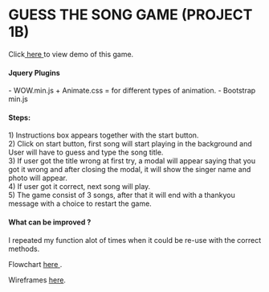 # GUESS THE SONG GAME (PROJECT 1B)

Click<a href="https://huddyhuda.github.io/project1b/"> here </a> to view demo of this game.


<h4>Jquery Plugins</h4>
- WOW.min.js + Animate.css = for different types of animation.
- Bootstrap min.js 

<h4> Steps: </h4>
1) Instructions box appears together with the start button. <br/>
2) Click on start button, first song will start playing in the background and User will have to guess and type the song title. <br/>
3) If user got the title wrong at first try, a modal will appear saying that you got it wrong and after closing the modal, it will show the singer name and photo will appear. <br/>
4) If user got it correct, next song will play. <br/>
5) The game consist of 3 songs, after that it will end with a thankyou message with a choice to restart the game.

<h4> What can be improved ? </h4>
I repeated my function alot of times when it could be re-use with the correct methods.

Flowchart <a href="https://www.draw.io/?chrome=0&lightbox=1&edit=https%3A%2F%2Fwww.draw.io%2F%23G0Bwcb6NHalqprOGdycjJqdVB0RFk&nav=1#G0Bwcb6NHalqprOGdycjJqdVB0RFk">here </a>.

Wireframes <a href="https://classic.moqups.com/huddyhuda@gmail.com/C5EFcVIY">here</a>.

